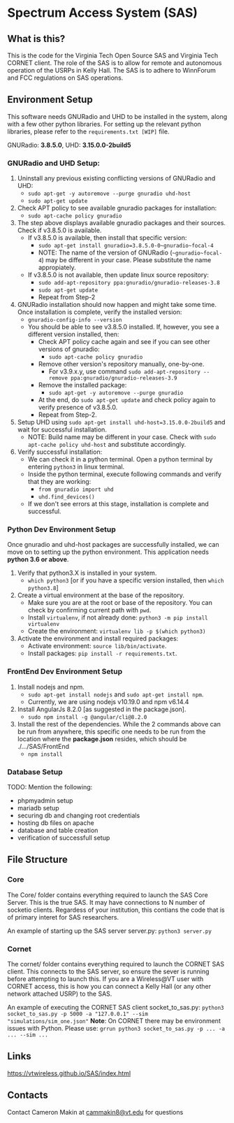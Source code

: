 # Spectrum Access System (SAS)
## What is this?
This is the code for the Virginia Tech Open Source SAS and Virginia Tech CORNET client. The role of the SAS is to allow
for remote and autonomous operation of the USRPs in Kelly Hall. The SAS is
to adhere to WinnForum and FCC regulations on SAS operations.

## Environment Setup
This software needs GNURadio and UHD to be installed in the system, along with a few
other python libraries. For setting up the relevant python libraries, please refer
to the `requirements.txt [WIP]` file.

GNURadio: **3.8.5.0**, UHD: **3.15.0.0-2build5**

### GNURadio and UHD Setup:
1. Uninstall any previous existing conflicting versions of GNURadio and UHD:
   * `sudo apt-get -y autoremove --purge gnuradio uhd-host`
   * `sudo apt-get update`
2. Check APT policy to see available gnuradio packages for installation:
    * `sudo apt-cache policy gnuradio`
3. The step above displays available gnuradio packages and their sources. Check if v3.8.5.0 is available.
    * If v3.8.5.0 is available, then install that specific version:
      * `sudo apt-get install gnuradio=3.8.5.0-0~gnuradio~focal-4`
      * NOTE: The name of the version of GNURadio (`~gnuradio~focal-4`) may be different in your case. Please substitute the name appropiately.
    * If v3.8.5.0 is not available, then update linux source repository:
      * `sudo add-apt-repository ppa:gnuradio/gnuradio-releases-3.8`
      * `sudo apt-get update`
      * Repeat from Step-2
4. GNURadio installation should now happen and might take some time. Once installation is complete, verify the installed version:
   * `gnuradio-config-info --version`
   * You should be able to see v3.8.5.0 installed. If, however, you see a different version installed, then:
     * Check APT policy cache again and see if you can see other versions of gnuradio:
       * `sudo apt-cache policy gnuradio`
     * Remove other version's repository manually, one-by-one. 
       * For v3.9.x.y, use command `sudo add-apt-repository --remove ppa:gnuradio/gnuradio-releases-3.9`
     * Remove the installed package:
       * `sudo apt-get -y autoremove --purge gnuradio`
     * At the end, do `sudo apt-get update` and check policy again to verify presence of v3.8.5.0.
     * Repeat from Step-2.
5. Setup UHD using `sudo apt-get install uhd-host=3.15.0.0-2build5` and wait for successful installation.
   * NOTE: Build name may be different in your case. Check with `sudo apt-cache policy uhd-host` and substitute accordingly.
6. Verify successful installation:
   * We can check it in a python terminal. Open a python terminal by entering `python3` in linux terminal. 
   * Inside the python terminal, execute following commands and verify that they are working:
     * `from gnuradio import uhd`
     * `uhd.find_devices()`
   * If we don't see errors at this stage, installation is complete and successful.

### Python Dev Environment Setup
Once gnuradio and uhd-host packages are successfully installed, we can move on to setting up the python environment. 
This application needs **python 3.6 or above**.
1. Verify that python3.X is installed in your system.
   * `which python3` [or if you have a specific version installed, then `which python3.8`]
2. Create a virtual environment at the base of the repository.
   * Make sure you are at the root or base of the repository. You can check by confirming current path with `pwd`.
   * Install `virtualenv`, if not already done: `python3 -m pip install virtualenv`
   * Create the environment: `virtualenv lib -p $(which python3)`
3. Activate the environment and install required packages:
   * Activate environment: `source lib/bin/activate`.
   * Install packages: `pip install -r requirements.txt`.
   
### FrontEnd Dev Environment Setup
1. Install nodejs and npm.
   * `sudo apt-get install nodejs` and `sudo apt-get install npm`.
   * Currently, we are using nodejs v10.19.0 and npm v6.14.4
2. Install AngularJs 8.2.0 \[as suggested in the package.json\].
   * `sudo npm install -g @angular/cli@8.2.0`
3. Install the rest of the dependencies. While the 2 commands above can be run from
anywhere, this specific one needs to be run from the location where the **package.json**
resides, which should be ./.../SAS/FrontEnd
   * `npm install`

### Database Setup
TODO: Mention the following:
   * phpmyadmin setup
   * mariadb setup
   * securing db and changing root credentials
   * hosting db files on apache
   * database and table creation
   * verification of successfull setup

## File Structure
### Core
The Core/ folder contains everything required to launch the SAS Core
Server. This is the true SAS. It may have connections to N number of socketio
clients. Regardess of your institution, this contians the code that is of
primary interet for SAS researchers.

An example of starting up the SAS server server.py:
```python3 server.py```
### Cornet
The cornet/ folder contains everything required to launch the CORNET SAS
client. This connects to the SAS server, so ensure the sever is running
before attempting to launch this. If you are a Wireless@VT user with
CORNET access, this is how you can connect a Kelly Hall (or any other
network attached USRP) to the SAS.

An example of executing the CORNET SAS client socket_to_sas.py:
```python3 socket_to_sas.py -p 5000 -a "127.0.0.1" --sim "simulations/sim_one.json"```
**Note**: On CORNET there may be environment
issues with Python. Please use:
```grrun python3 socket_to_sas.py -p ... -a ... --sim ...```


## Links
https://vtwireless.github.io/SAS/index.html


## Contacts
Contact Cameron Makin at cammakin8@vt.edu for questions
